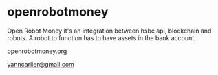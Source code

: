 # openrobotmoney

Open Robot Money it's an integration between hsbc api, blockchain and robots.
A robot to function has to have assets in the bank account.

openrobotmoney.org

yanncarlier@gmail.com
